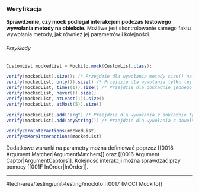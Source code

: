 ### Weryfikacja
**Sprawdzenie, czy mock podlegał  interakcjom podczas testowego wywołania metody na obiekcie.** Możliwe jest skontrolowanie samego faktu wywołania metody, jak również jej parametrów i kolejności.

###### Przykłady
```java
CustomList mockedList = Mockito.mock(CustomList.class);

verify(mockedList).size(); /* Przejdzie dla wywołania metody size() na mocku */
verify(mockedList, only()).size() /* Przejdzie dla wywołania tylko tej metody */
verify(mockedList, times(1)).size() /* Przejdzie dla dokładnie jednego wywołania */
verify(mockedList, never()).size() 
verify(mockedList, atLeast(1)).size()
verify(mockedList, atMost(5)).size()

verify(mockedList).add("arg") /* Przejdzie dla wywołania z dokładnie tym parameterem */
verify(mockedList).add(anyString()) /* Przejdzie dla wywołania z dowolnym parametrem */

verifyZeroInteractions(mockedList)
verifyNoMoreInteractions(mockedList)
```
Dodatkowe warunki na parametry można definiować poprzez [[0018 Argument Matcher|ArgumentMatchers]] oraz [[0016 Argument Captor|ArgumentCaptors]].
Kolejność interakcji można sprawdzać przy pomocy [[001F InOrder|InOrder]].

---

#tech-area/testing/unit-testing/mockito 
[[0017 (MOC) Mockito]]